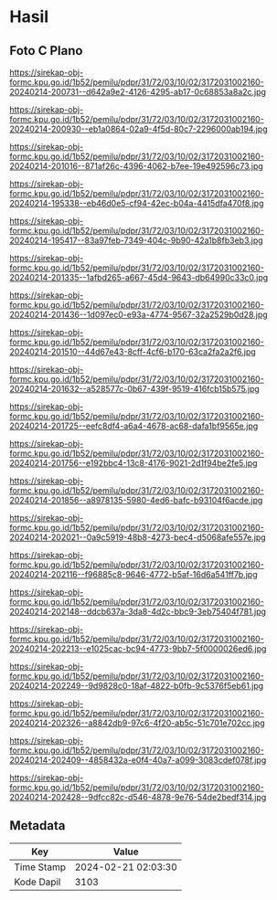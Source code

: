 # Hasil

## Foto C Plano

https://sirekap-obj-formc.kpu.go.id/1b52/pemilu/pdpr/31/72/03/10/02/3172031002160-20240214-200731--d642a9e2-4126-4295-ab17-0c68853a8a2c.jpg

https://sirekap-obj-formc.kpu.go.id/1b52/pemilu/pdpr/31/72/03/10/02/3172031002160-20240214-200930--eb1a0864-02a9-4f5d-80c7-2296000ab194.jpg

https://sirekap-obj-formc.kpu.go.id/1b52/pemilu/pdpr/31/72/03/10/02/3172031002160-20240214-201016--871af26c-4396-4062-b7ee-19e492596c73.jpg

https://sirekap-obj-formc.kpu.go.id/1b52/pemilu/pdpr/31/72/03/10/02/3172031002160-20240214-195338--eb46d0e5-cf94-42ec-b04a-4415dfa470f8.jpg

https://sirekap-obj-formc.kpu.go.id/1b52/pemilu/pdpr/31/72/03/10/02/3172031002160-20240214-195417--83a97feb-7349-404c-9b90-42a1b8fb3eb3.jpg

https://sirekap-obj-formc.kpu.go.id/1b52/pemilu/pdpr/31/72/03/10/02/3172031002160-20240214-201335--1afbd265-a667-45d4-9643-db64990c33c0.jpg

https://sirekap-obj-formc.kpu.go.id/1b52/pemilu/pdpr/31/72/03/10/02/3172031002160-20240214-201436--1d097ec0-e93a-4774-9567-32a2529b0d28.jpg

https://sirekap-obj-formc.kpu.go.id/1b52/pemilu/pdpr/31/72/03/10/02/3172031002160-20240214-201510--44d67e43-8cff-4cf6-b170-63ca2fa2a2f6.jpg

https://sirekap-obj-formc.kpu.go.id/1b52/pemilu/pdpr/31/72/03/10/02/3172031002160-20240214-201632--a528577c-0b67-439f-9519-416fcb15b575.jpg

https://sirekap-obj-formc.kpu.go.id/1b52/pemilu/pdpr/31/72/03/10/02/3172031002160-20240214-201725--eefc8df4-a6a4-4678-ac68-dafa1bf9565e.jpg

https://sirekap-obj-formc.kpu.go.id/1b52/pemilu/pdpr/31/72/03/10/02/3172031002160-20240214-201756--e192bbc4-13c8-4176-9021-2d1f94be2fe5.jpg

https://sirekap-obj-formc.kpu.go.id/1b52/pemilu/pdpr/31/72/03/10/02/3172031002160-20240214-201856--a8978135-5980-4ed6-bafc-b93104f6acde.jpg

https://sirekap-obj-formc.kpu.go.id/1b52/pemilu/pdpr/31/72/03/10/02/3172031002160-20240214-202021--0a9c5919-48b8-4273-bec4-d5068afe557e.jpg

https://sirekap-obj-formc.kpu.go.id/1b52/pemilu/pdpr/31/72/03/10/02/3172031002160-20240214-202116--f96885c8-9646-4772-b5af-16d6a541ff7b.jpg

https://sirekap-obj-formc.kpu.go.id/1b52/pemilu/pdpr/31/72/03/10/02/3172031002160-20240214-202148--ddcb637a-3da8-4d2c-bbc9-3eb75404f781.jpg

https://sirekap-obj-formc.kpu.go.id/1b52/pemilu/pdpr/31/72/03/10/02/3172031002160-20240214-202213--e1025cac-bc94-4773-9bb7-5f0000026ed6.jpg

https://sirekap-obj-formc.kpu.go.id/1b52/pemilu/pdpr/31/72/03/10/02/3172031002160-20240214-202249--9d9828c0-18af-4822-b0fb-9c5376f5eb61.jpg

https://sirekap-obj-formc.kpu.go.id/1b52/pemilu/pdpr/31/72/03/10/02/3172031002160-20240214-202326--a8842db9-97c6-4f20-ab5c-51c701e702cc.jpg

https://sirekap-obj-formc.kpu.go.id/1b52/pemilu/pdpr/31/72/03/10/02/3172031002160-20240214-202409--4858432a-e0f4-40a7-a099-3083cdef078f.jpg

https://sirekap-obj-formc.kpu.go.id/1b52/pemilu/pdpr/31/72/03/10/02/3172031002160-20240214-202428--9dfcc82c-d546-4878-9e76-54de2bedf314.jpg


## Metadata

| Key        | Value               |
| ---------- | ------------------- |
| Time Stamp | 2024-02-21 02:03:30 |
| Kode Dapil | 3103                |



